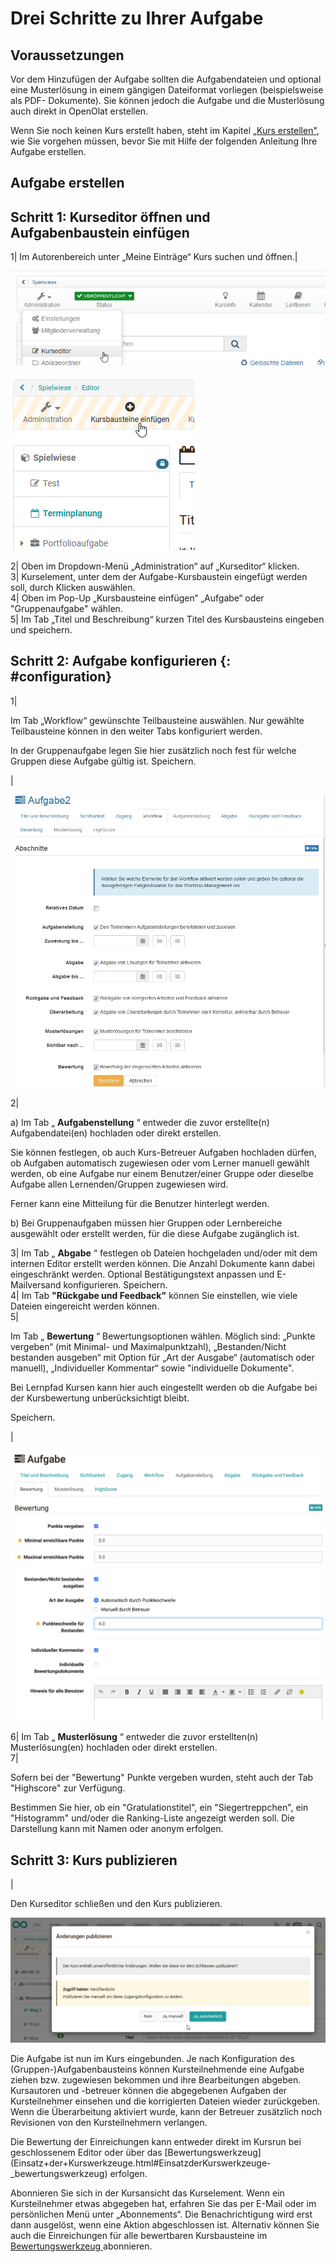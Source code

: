 # Drei Schritte zu Ihrer Aufgabe

##  Voraussetzungen

Vor dem Hinzufügen der Aufgabe sollten die Aufgabendateien und optional eine
Musterlösung in einem gängigen Dateiformat vorliegen (beispielsweise als PDF-
Dokumente). Sie können jedoch die Aufgabe und die Musterlösung auch direkt in
OpenOlat erstellen.

Wenn Sie noch keinen Kurs erstellt haben, steht im Kapitel [„Kurs
erstellen"](Kurs+erstellen.html), wie Sie vorgehen müssen, bevor Sie mit Hilfe
der folgenden Anleitung Ihre Aufgabe erstellen.

##  Aufgabe erstellen

  

Schritt 1: Kurseditor öffnen und Aufgabenbaustein einfügen  
---  
1| Im Autorenbereich unter „Meine Einträge“ Kurs suchen und öffnen.|

![](assets/administration_kurseditor.png)

![](assets/Kursbaustein_einfuegen_menue.png)  
  
2| Oben im Dropdown-Menü „Administration“ auf „Kurseditor“ klicken.  
3| Kurselement, unter dem der Aufgabe-Kursbaustein eingefügt werden soll,
durch Klicken auswählen.  
4| Oben im Pop-Up „Kursbausteine einfügen“ „Aufgabe“ oder "Gruppenaufgabe"
wählen.  
5| Im Tab „Titel und Beschreibung“ kurzen Titel des Kursbausteins eingeben und
speichern.  
  
Schritt 2: Aufgabe konfigurieren  {: #configuration}
---  
1|

Im Tab „Workflow“ gewünschte Teilbausteine auswählen. Nur gewählte
Teilbausteine können in den weiter Tabs konfiguriert werden.

In der Gruppenaufgabe legen Sie hier zusätzlich noch fest für welche Gruppen
diese Aufgabe gültig ist. Speichern.

|

![](assets/Aufgabe_workflow.jpg)  
  
  
2|

a) Im Tab „ **Aufgabenstellung** “ entweder die zuvor erstellte(n)
Aufgabendatei(en) hochladen oder direkt erstellen.

Sie können festlegen, ob auch Kurs-Betreuer Aufgaben hochladen dürfen, ob
Aufgaben automatisch zugewiesen oder vom Lerner manuell gewählt werden, ob
eine Aufgabe nur einem Benutzer/einer Gruppe oder dieselbe Aufgabe allen
Lernenden/Gruppen zugewiesen wird.

Ferner kann eine Mitteilung für die Benutzer hinterlegt werden.

b) Bei Gruppenaufgaben müssen hier Gruppen oder Lernbereiche ausgewählt oder
erstellt werden, für die diese Aufgabe zugänglich ist.  
  
3| Im Tab „ **Abgabe** “ festlegen ob Dateien hochgeladen und/oder mit dem
internen Editor erstellt werden können. Die Anzahl Dokumente kann dabei
eingeschränkt werden. Optional Bestätigungstext anpassen und E-Mailversand
konfigurieren. Speichern.  
4| Im Tab **"Rückgabe und Feedback"** können Sie einstellen, wie viele Dateien
eingereicht werden können.  
5|

Im Tab „ **Bewertung** “ Bewertungsoptionen wählen. Möglich sind: „Punkte
vergeben“ (mit Minimal- und Maximalpunktzahl), „Bestanden/Nicht bestanden
ausgeben“ mit Option für „Art der Ausgabe“ (automatisch oder manuell),
„Individueller Kommentar“ sowie "individuelle Dokumente".

Bei Lernpfad Kursen kann hier auch eingestellt werden ob die Aufgabe bei der
Kursbewertung unberücksichtigt bleibt.

Speichern.

|

![](assets/Task_Bewertung_DE.png)  
  
6| Im Tab „ **Musterlösung** “ entweder die zuvor erstellten(n)
Musterlösung(en) hochladen oder direkt erstellen.  
7|

Sofern bei der "Bewertung" Punkte vergeben wurden, steht auch der Tab
"Highscore" zur Verfügung.

Bestimmen Sie hier, ob ein "Gratulationstitel", ein "Siegertreppchen", ein
"Histogramm" und/oder die Ranking-Liste angezeigt werden soll. Die Darstellung
kann mit Namen oder anonym erfolgen.  
  
  

  

Schritt 3: Kurs publizieren  
---  
  
|

Den Kurseditor schließen und den Kurs publizieren.

![](assets/publizieren_blog.png)  
  
  

Die Aufgabe ist nun im Kurs eingebunden. Je nach Konfiguration des
(Gruppen-)Aufgabenbausteins können Kursteilnehmende eine Aufgabe ziehen bzw.
zugewiesen bekommen und ihre Bearbeitungen abgeben. Kursautoren und -betreuer
können die abgegebenen Aufgaben der Kursteilnehmer einsehen und die
korrigierten Dateien wieder zurückgeben. Wenn die Überarbeitung aktiviert
wurde, kann der Betreuer zusätzlich noch Revisionen von den Kursteilnehmern
verlangen.

Die Bewertung der Einreichungen kann entweder direkt im Kursrun bei
geschlossenem Editor oder über das
[Bewertungswerkzeug](Einsatz+der+Kurswerkzeuge.html#EinsatzderKurswerkzeuge-
_bewertungswerkzeug) erfolgen.

Abonnieren Sie sich in der Kursansicht das Kurselement. Wenn ein
Kursteilnehmer etwas abgegeben hat, erfahren Sie das per E-Mail oder im
persönlichen Menü unter „Abonnements“. Die Benachrichtigung wird erst dann
ausgelöst, wenn eine Aktion abgeschlossen ist. Alternativ können Sie auch die
Einreichungen für alle bewertbaren Kursbausteine im [Bewertungswerkzeug
](../course_operation/Assessment_tool_-_overview.de.md)abonnieren.

